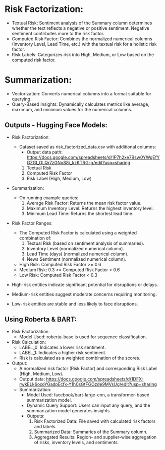 # Risk Factorization:
- Textual Risk: Sentiment analysis of the Summary column determines whether the text reflects a negative or positive sentiment. Negative sentiment contributes more to the risk factor.
- Computed Risk Factor: Combines the normalized numerical columns (Inventory Level, Lead Time, etc.) with the textual risk for a holistic risk factor.
- Risk Labels: Categorizes risk into High, Medium, or Low based on the computed risk factor.
  
# Summarization:
- Vectorization: Converts numerical columns into a format suitable for querying.
- Query-Based Insights: Dynamically calculates metrics like average, maximum, and minimum values for the numerical columns.

## Outputs - Hugging Face Models:
- Risk Factorization:
  - Dataset saved as risk_factorized_data.csv with additional columns:
    - Output data path: https://docs.google.com/spreadsheets/d/1P7h2xe7Bsw0YWgEfYGZGI_OLQr7zGNoS8i_kzKTRG-g/edit?usp=sharing
    1. Textual Risk
    2. Computed Risk Factor
    3. Risk Label (High, Medium, Low)
- Summarization:
  - On running example queries:
    1. Average Risk Factor: Returns the mean risk factor value.
    2. Maximum Inventory Level: Returns the highest inventory level.
    3. Minimum Lead Time: Returns the shortest lead time.
- Risk Factor Ranges:
  - The Computed Risk Factor is calculated using a weighted combination of:
    1. Textual Risk (based on sentiment analysis of summaries).
    2. Inventory Level (normalized numerical column).
    3. Lead Time (days) (normalized numerical column).
    4. News Sentiment (normalized numerical column).
  - High Risk: Computed Risk Factor >= 0.6
  - Medium Risk: 0.3 <= Computed Risk Factor < 0.6
  - Low Risk: Computed Risk Factor < 0.3

- High-risk entities indicate significant potential for disruptions or delays.
- Medium-risk entities suggest moderate concerns requiring monitoring.
- Low-risk entities are stable and less likely to face disruptions.

## Using Roberta & BART:
- Risk Factorization:
  - Model Used: roberta-base is used for sequence classification.
- Risk Calculation:
  - LABEL_0: Indicates a lower risk sentiment.
  - LABEL_1: Indicates a higher risk sentiment.
  - Risk is calculated as a weighted combination of the scores.
- Output:
  - A normalized risk factor (Risk Factor) and corresponding Risk Label (High, Medium, Low).
  - Output data: https://docs.google.com/spreadsheets/d/1DFX-rwkELk6oxoYGadpEcfx-Y1h0sGtFGOzde9MVsUg/edit?usp=sharing
  - Summarization:
    - Model Used: facebook/bart-large-cnn, a transformer-based summarization model.
    - Dynamic Query Support: Users can input any query, and the summarization model generates insights.
    - Outputs:
      1. Risk Factorized Data: File saved with calculated risk factors and labels.
      2. Summarized Data: Summaries of the Summary column.
      3. Aggregated Results: Region- and supplier-wise aggregation of risks, inventory levels, and sentiments.

